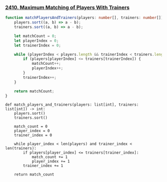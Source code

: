 ### [2410. Maximum Matching of Players With Trainers](https://leetcode.com/problems/maximum-matching-of-players-with-trainers/)

```Typescript
function matchPlayersAndTrainers(players: number[], trainers: number[]): number {
    players.sort((a, b) => a - b);
    trainers.sort((a, b) => a - b);

    let matchCount = 0;
    let playerIndex = 0;
    let trainerIndex = 0;

    while (playerIndex < players.length && trainerIndex < trainers.length) {
        if (players[playerIndex] <= trainers[trainerIndex]) {
            matchCount++;
            playerIndex++;
        }
        trainerIndex++;
    }

    return matchCount;
}
```
```Python3
def match_players_and_trainers(players: list[int], trainers: list[int]) -> int:
    players.sort()
    trainers.sort()

    match_count = 0
    player_index = 0
    trainer_index = 0

    while player_index < len(players) and trainer_index < len(trainers):
        if players[player_index] <= trainers[trainer_index]:
            match_count += 1
            player_index += 1
        trainer_index += 1

    return match_count

```
